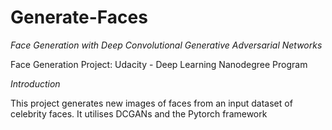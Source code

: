 # Generate-Faces

*Face Generation with Deep Convolutional Generative Adversarial Networks*

Face Generation Project: Udacity - Deep Learning Nanodegree Program

*Introduction*

This project generates new images of faces from an input dataset of celebrity faces. It utilises DCGANs and the Pytorch framework
